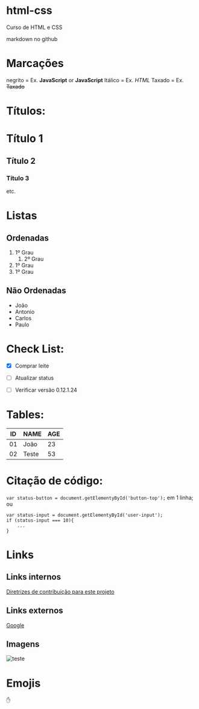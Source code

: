 # html-css
 Curso de HTML e CSS

markdown no github

# Marcações
negrito = Ex. **JavaScript** or __JavaScript__
Itálico = Ex. *HTML* 
Taxado = Ex. ~~Taxado~~

# Títulos:
# Título 1
## Título 2
### Título 3 
etc.

# Listas

## Ordenadas
1. 1º Grau
   1. 2º Grau
2. 1º Grau
3. 1º Grau

## Não Ordenadas
- João
- Antonio 
- Carlos
- Paulo

# Check List:
- [x] Comprar leite
- [ ] Atualizar status
- [ ] Verificar versão 0.12.1.24


# Tables:
ID | NAME | AGE
---|---|---
01 | João | 23
02 | Teste | 53


# Citação de código:
`var status-button = document.getElementyById('button-top');` em 1 linha; ou

```
var status-input = document.getElementyById('user-input');
if (status-input === 10){
    ...
}
```

# Links
## Links internos
[Diretrizes de contribuição para este projeto](docs/CONTRIBUTING.md)

## Links externos
[Google](http://www.google.com)

## Imagens
![teste]()

# Emojis
:hand: